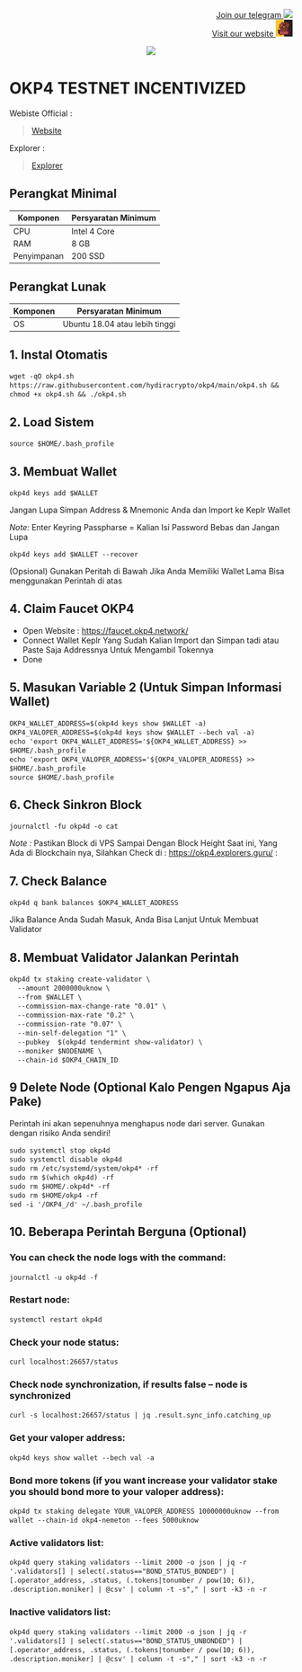 <p style="font-size:14px" align="right">
<a href="https://t.me/hydira_crypto" target="_blank">Join our telegram <img src="https://user-images.githubusercontent.com/50621007/183283867-56b4d69f-bc6e-4939-b00a-72aa019d1aea.png" width="30"/></a><br/>
<a href="https://blocxerz.com/" target="_blank">Visit our website <img src="https://raw.githubusercontent.com/hydiracrypto/hydiracrypto/main/IMG-20220626-WA0002.jpg" width="30"/></a>
</p>

<p align="center">
  <img height="50" height="auto" src="https://user-images.githubusercontent.com/38981255/197962129-aadfa530-2dc3-46a2-9104-c6489cf3a424.jpg">
</p>

# OKP4 TESTNET INCENTIVIZED

Webiste Official :
> [Website](https://okp4.network/#news)

Explorer :
> [Explorer](https://okp4.explorers.guru/)

## Perangkat Minimal

|  Komponen |  Persyaratan Minimum |
| ------------ | ------------ |
| CPU  | Intel 4 Core  |
| RAM | 8 GB  |
| Penyimpanan  | 200 SSD |

## Perangkat Lunak

|Komponen | Persyaratan Minimum |
| ------------ | ------------ |
| OS |  Ubuntu 18.04 atau lebih tinggi | 

## 1. Instal Otomatis
```
wget -qO okp4.sh https://raw.githubusercontent.com/hydiracrypto/okp4/main/okp4.sh && chmod +x okp4.sh && ./okp4.sh
```
## 2. Load Sistem
```
source $HOME/.bash_profile
```
## 3. Membuat Wallet

```
okp4d keys add $WALLET
```
Jangan Lupa Simpan Address & Mnemonic Anda dan Import ke Keplr Wallet

*Note:* Enter Keyring Passpharse = Kalian Isi Password Bebas dan Jangan Lupa

```
okp4d keys add $WALLET --recover
```
(Opsional) Gunakan Peritah di Bawah Jika Anda Memiliki Wallet Lama Bisa menggunakan Perintah di atas

## 4. Claim Faucet OKP4

- Open Website : https://faucet.okp4.network/
- Connect Wallet Keplr Yang Sudah Kalian Import dan Simpan tadi atau Paste Saja Addressnya Untuk Mengambil Tokennya
- Done

## 5. Masukan Variable 2 (Untuk Simpan Informasi Wallet)
```
OKP4_WALLET_ADDRESS=$(okp4d keys show $WALLET -a)
OKP4_VALOPER_ADDRESS=$(okp4d keys show $WALLET --bech val -a)
echo 'export OKP4_WALLET_ADDRESS='${OKP4_WALLET_ADDRESS} >> $HOME/.bash_profile
echo 'export OKP4_VALOPER_ADDRESS='${OKP4_VALOPER_ADDRESS} >> $HOME/.bash_profile
source $HOME/.bash_profile
```
## 6. Check Sinkron Block

```
journalctl -fu okp4d -o cat
```

*Note :* Pastikan Block di VPS Sampai Dengan Block Height Saat ini, Yang Ada di Blockchain nya, Silahkan Check di : https://okp4.explorers.guru/ : 

## 7. Check Balance 

```
okp4d q bank balances $OKP4_WALLET_ADDRESS
```

Jika Balance Anda Sudah Masuk, Anda Bisa Lanjut Untuk Membuat Validator

## 8. Membuat Validator Jalankan Perintah

```
okp4d tx staking create-validator \
  --amount 2000000uknow \
  --from $WALLET \
  --commission-max-change-rate "0.01" \
  --commission-max-rate "0.2" \
  --commission-rate "0.07" \
  --min-self-delegation "1" \
  --pubkey  $(okp4d tendermint show-validator) \
  --moniker $NODENAME \
  --chain-id $OKP4_CHAIN_ID
```

## 9 Delete Node (Optional Kalo Pengen Ngapus Aja Pake)

Perintah ini akan sepenuhnya menghapus node dari server. Gunakan dengan risiko Anda sendiri!
```
sudo systemctl stop okp4d
sudo systemctl disable okp4d
sudo rm /etc/systemd/system/okp4* -rf
sudo rm $(which okp4d) -rf
sudo rm $HOME/.okp4d* -rf
sudo rm $HOME/okp4 -rf
sed -i '/OKP4_/d' ~/.bash_profile
```
## 10. Beberapa Perintah Berguna (Optional)

### You can check the node logs with the command:
```
journalctl -u okp4d -f
```
### Restart node:
```
systemctl restart okp4d
```
### Check your node status:
```
curl localhost:26657/status
```
### Check node synchronization, if results false – node is synchronized
```
curl -s localhost:26657/status | jq .result.sync_info.catching_up
```
### Get your valoper address:
```
okp4d keys show wallet --bech val -a
```
### Bond more tokens (if you want increase your validator stake you should bond more to your valoper address):
```
okp4d tx staking delegate YOUR_VALOPER_ADDRESS 10000000uknow --from wallet --chain-id okp4-nemeton --fees 5000uknow
```
### Active validators list:
```
okp4d query staking validators --limit 2000 -o json | jq -r '.validators[] | select(.status=="BOND_STATUS_BONDED") | [.operator_address, .status, (.tokens|tonumber / pow(10; 6)), .description.moniker] | @csv' | column -t -s"," | sort -k3 -n -r
```
### Inactive validators list:
```
okp4d query staking validators --limit 2000 -o json | jq -r '.validators[] | select(.status=="BOND_STATUS_UNBONDED") | [.operator_address, .status, (.tokens|tonumber / pow(10; 6)), .description.moniker] | @csv' | column -t -s"," | sort -k3 -n -r
```
